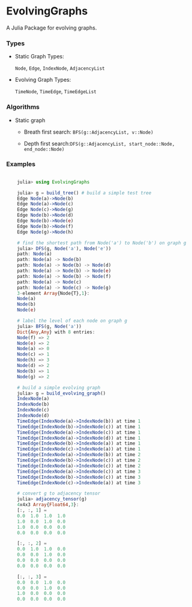 # EvolvingGraphs

A Julia Package for evolving graphs.

### Types

* Static Graph Types:

	``Node``, ``Edge``, ``IndexNode``, ``AdjacencyList``

* Evolving Graph Types:

	``TimeNode``, ``TimeEdge``, ``TimeEdgeList``

### Algorithms

* Static graph

	- Breath first search: ``BFS(g::AdjacencyList, v::Node)``

	- Depth first search:``DFS(g::AdjacencyList, start_node::Node, end_node::Node)``

### Examples

```julia

	julia> using EvolvingGraphs

	julia> g = build_tree() # build a simple test tree
	Edge Node(a)->Node(b) 
	Edge Node(a)->Node(c) 
	Edge Node(c)->Node(g) 
	Edge Node(b)->Node(d) 
	Edge Node(b)->Node(e) 
	Edge Node(b)->Node(f) 
	Edge Node(g)->Node(h) 

    # find the shortest path from Node('a') to Node('b') on graph g 
	julia> DFS(g, Node('a'), Node('e'))
	path: Node(a)
	path: Node(a) -> Node(b)
	path: Node(a) -> Node(b) -> Node(d)
	path: Node(a) -> Node(b) -> Node(e)
	path: Node(a) -> Node(b) -> Node(f)
	path: Node(a) -> Node(c)
	path: Node(a) -> Node(c) -> Node(g)
	3-element Array{Node{T},1}:
	Node(a)
	Node(b)
	Node(e)

    # label the level of each node on graph g
	julia> BFS(g, Node('a'))
	Dict{Any,Any} with 8 entries:
	Node(f) => 2
	Node(e) => 2
	Node(a) => 0
	Node(c) => 1
	Node(h) => 3
	Node(d) => 2
	Node(b) => 1
	Node(g) => 2

    # build a simple evolving graph
	julia> g = build_evolving_graph()
	IndexNode(a) 
	IndexNode(b) 
	IndexNode(c) 
	IndexNode(d) 
	TimeEdge(IndexNode(a)->IndexNode(b)) at time 1 
	TimeEdge(IndexNode(b)->IndexNode(c)) at time 1 
	TimeEdge(IndexNode(a)->IndexNode(c)) at time 1 
	TimeEdge(IndexNode(a)->IndexNode(d)) at time 1 
	TimeEdge(IndexNode(b)->IndexNode(a)) at time 1 
	TimeEdge(IndexNode(c)->IndexNode(a)) at time 1 
	TimeEdge(IndexNode(a)->IndexNode(b)) at time 2 
	TimeEdge(IndexNode(b)->IndexNode(c)) at time 2 
	TimeEdge(IndexNode(a)->IndexNode(c)) at time 2 
	TimeEdge(IndexNode(a)->IndexNode(c)) at time 3 
	TimeEdge(IndexNode(b)->IndexNode(c)) at time 3 
	TimeEdge(IndexNode(c)->IndexNode(a)) at time 3 

	# convert g to adjacency tensor
	julia> adjacency_tensor(g)
	4x4x3 Array{Float64,3}:
	[:, :, 1] =
	0.0  1.0  1.0  1.0
	1.0  0.0  1.0  0.0
	1.0  0.0  0.0  0.0
	0.0  0.0  0.0  0.0

	[:, :, 2] =
	0.0  1.0  1.0  0.0
	0.0  0.0  1.0  0.0
	0.0  0.0  0.0  0.0
	0.0  0.0  0.0  0.0

	[:, :, 3] =
	0.0  0.0  1.0  0.0
	0.0  0.0  1.0  0.0
	1.0  0.0  0.0  0.0
	0.0  0.0  0.0  0.0

```

